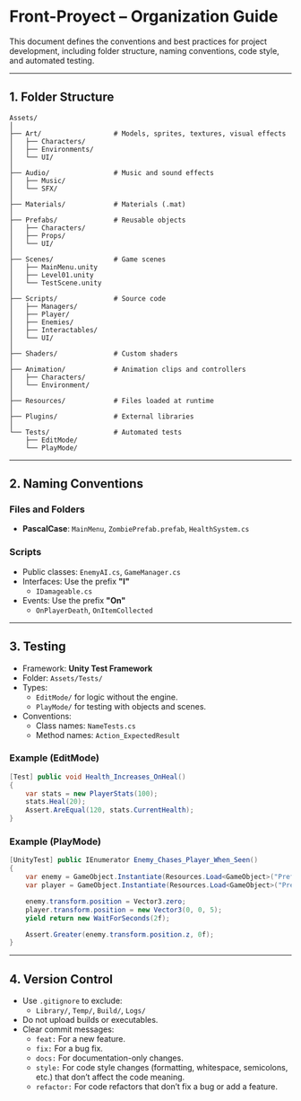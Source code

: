 # Front-Proyect – Organization Guide

This document defines the conventions and best practices for project development, including folder structure, naming conventions, code style, and automated testing.

---

## 1. Folder Structure

```plaintext
Assets/
│
├── Art/                  # Models, sprites, textures, visual effects
│   ├── Characters/
│   ├── Environments/
│   └── UI/
│
├── Audio/                # Music and sound effects
│   ├── Music/
│   └── SFX/
│
├── Materials/            # Materials (.mat)
│
├── Prefabs/              # Reusable objects
│   ├── Characters/
│   ├── Props/
│   └── UI/
│
├── Scenes/               # Game scenes
│   ├── MainMenu.unity
│   ├── Level01.unity
│   └── TestScene.unity
│
├── Scripts/              # Source code
│   ├── Managers/
│   ├── Player/
│   ├── Enemies/
│   ├── Interactables/
│   └── UI/
│
├── Shaders/              # Custom shaders
│
├── Animation/            # Animation clips and controllers
│   ├── Characters/
│   └── Environment/
│
├── Resources/            # Files loaded at runtime
│
├── Plugins/              # External libraries
│
└── Tests/                # Automated tests
    ├── EditMode/
    └── PlayMode/
```

---

## 2. Naming Conventions

### Files and Folders

-   **PascalCase**: `MainMenu`, `ZombiePrefab.prefab`, `HealthSystem.cs`

### Scripts

-   Public classes: `EnemyAI.cs`, `GameManager.cs`
-   Interfaces: Use the prefix **"I"**
	- `IDamageable.cs`
-   Events: Use the prefix **"On"**
	- `OnPlayerDeath`, `OnItemCollected`

---

## 3. Testing

-   Framework: **Unity Test Framework**
-   Folder: `Assets/Tests/`
-   Types:
    -   `EditMode/` for logic without the engine.
    -   `PlayMode/` for testing with objects and scenes.
-   Conventions:
    -   Class names: `NameTests.cs`
    -   Method names: `Action_ExpectedResult`

### Example (EditMode)

```csharp
[Test] public void Health_Increases_OnHeal()
{
    var stats = new PlayerStats(100);
    stats.Heal(20);
    Assert.AreEqual(120, stats.CurrentHealth);
}
```

### Example (PlayMode)

```csharp
[UnityTest] public IEnumerator Enemy_Chases_Player_When_Seen()
{
    var enemy = GameObject.Instantiate(Resources.Load<GameObject>("Prefabs/Enemy"));
    var player = GameObject.Instantiate(Resources.Load<GameObject>("Prefabs/Player"));

    enemy.transform.position = Vector3.zero;
    player.transform.position = new Vector3(0, 0, 5);
    yield return new WaitForSeconds(2f);

    Assert.Greater(enemy.transform.position.z, 0f);
}
```

---

## 4. Version Control

-   Use `.gitignore` to exclude:
    -   `Library/`, `Temp/`, `Build/`, `Logs/`
-   Do not upload builds or executables.
-   Clear commit messages:
	- `feat:` For a new feature.
	- `fix:` For a bug fix.
	- `docs:` For documentation-only changes.
	- `style:` For code style changes (formatting, whitespace, semicolons, etc.) that don’t affect the code meaning.
	- `refactor:` For code refactors that don’t fix a bug or add a feature.
